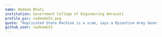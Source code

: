 ```yaml
---
name: Nadeem Bhati
institution: Government College of Engineering Amravati
profile_pic: nadeemb53.png
quote: "Replicated State Machine is a scam, says a Byzantine Army General"
github_user: nadeemb53
---
```

